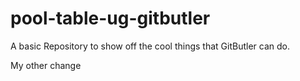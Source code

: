 # pool-table-ug-gitbutler
A basic Repository to show off the cool things that GitButler can do.


My other change